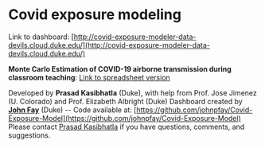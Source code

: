 # Covid exposure modeling

Link to dashboard: [http://covid-exposure-modeler-data-devils.cloud.duke.edu/](http://covid-exposure-modeler-data-devils.cloud.duke.edu/)

**Monte Carlo Estimation of COVID-19 airborne transmission during classroom teaching**:  [Link to spreadsheet version](javascript:void(0))

Developed by **Prasad Kasibhatla** (Duke), with help from Prof. Jose Jimenez (U. Colorado) and Prof. Elizabeth Albright (Duke)
Dashboard created by [**John Fay**](mailto:john.fay@duke.edu) (Duke) -- Code available at: [https://github.com/johnpfay/Covid-Exposure-Model](https://github.com/johnpfay/Covid-Exposure-Model)
Please contact [Prasad Kasibhatla](mailto:psk9@duke.edu) if you have questions, comments, and suggestions.
